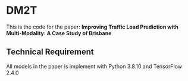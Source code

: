 # DM2T
This is the code for the paper: <b>Improving Traffic Load Prediction with Multi-Modality: A Case Study of Brisbane</b>

## Technical Requirement
All models in the paper is implement with Python 3.8.10 and TensorFlow 2.4.0
